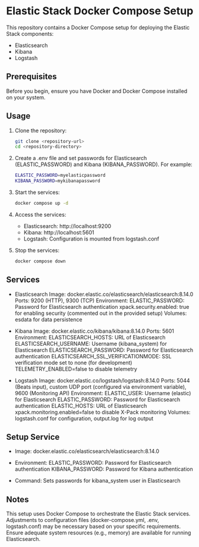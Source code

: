 # Elastic Stack Docker Compose Setup

This repository contains a Docker Compose setup for deploying the Elastic Stack components:

- Elasticsearch
- Kibana
- Logstash

## Prerequisites

Before you begin, ensure you have Docker and Docker Compose installed on your system.

## Usage

1. Clone the repository:

   ```bash
   git clone <repository-url>
   cd <repository-directory>
   ```

2. Create a .env file and set passwords for Elasticsearch (ELASTIC_PASSWORD) and Kibana (KIBANA_PASSWORD). For example:

   ```bash
   ELASTIC_PASSWORD=myelasticpassword
   KIBANA_PASSWORD=mykibanapassword
   ```

3. Start the services:

   ```bash
   docker compose up -d
   ```

4. Access the services:

   - Elasticsearch: http://localhost:9200
   - Kibana: http://localhost:5601
   - Logstash: Configuration is mounted from logstash.conf

5. Stop the services:
   ```bash
   docker compose down
   ```

## Services

- Elasticsearch
  Image: docker.elastic.co/elasticsearch/elasticsearch:8.14.0
  Ports: 9200 (HTTP), 9300 (TCP)
  Environment:
  ELASTIC_PASSWORD: Password for Elasticsearch authentication
  xpack.security.enabled: true for enabling security (commented out in the provided setup)
  Volumes: esdata for data persistence

- Kibana
  Image: docker.elastic.co/kibana/kibana:8.14.0
  Ports: 5601
  Environment:
  ELASTICSEARCH_HOSTS: URL of Elasticsearch
  ELASTICSEARCH_USERNAME: Username (kibana_system) for Elasticsearch
  ELASTICSEARCH_PASSWORD: Password for Elasticsearch authentication
  ELASTICSEARCH_SSL_VERIFICATIONMODE: SSL verification mode set to none (for development)
  TELEMETRY_ENABLED=false to disable telemetry

- Logstash
  Image: docker.elastic.co/logstash/logstash:8.14.0
  Ports: 5044 (Beats input), custom UDP port (configured via environment variable), 9600 (Monitoring API)
  Environment:
  ELASTIC_USER: Username (elastic) for Elasticsearch
  ELASTIC_PASSWORD: Password for Elasticsearch authentication
  ELASTIC_HOSTS: URL of Elasticsearch
  xpack.monitoring.enabled=false to disable X-Pack monitoring
  Volumes: logstash.conf for configuration, output.log for log output

## Setup Service

- Image: docker.elastic.co/elasticsearch/elasticsearch:8.14.0

- Environment:
  ELASTIC_PASSWORD: Password for Elasticsearch authentication
  KIBANA_PASSWORD: Password for Kibana authentication

- Command: Sets passwords for kibana_system user in Elasticsearch

## Notes

This setup uses Docker Compose to orchestrate the Elastic Stack services. Adjustments to configuration files (docker-compose.yml, .env, logstash.conf) may be necessary based on your specific requirements. Ensure adequate system resources (e.g., memory) are available for running Elasticsearch.
